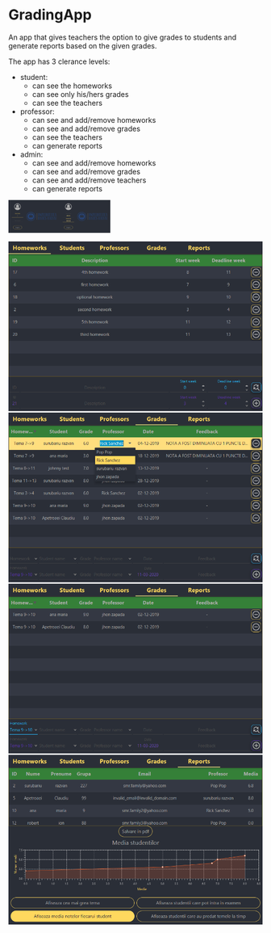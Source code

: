 # GradingApp

An app that gives teachers the option to give grades to students and generate reports based on the given grades.

The app has 3 clerance levels:
  <ul>
    <li>
      student:
      <ul>
        <li>can see the homeworks</li>
        <li>can see only his/hers grades</li>
        <li>can see the teachers</li>
      </ul>
    </li>
    <li>
      professor:
      <ul>
          <li>can see and add/remove homeworks</li>
          <li>can see and add/remove grades</li>
          <li>can see the teachers</li>
          <li>can generate reports</li>
      </ul>
    </li>
    <li>
      admin:
        <ul>
          <li>can see and add/remove homeworks</li>
          <li>can see and add/remove grades</li>
          <li>can see and add/remove teachers</li>
          <li>can generate reports</li>
        </ul>
      </li>
  </ul>

<img src="images/login1.png" style="max-width:20%;"><img src="images/login2.png" style="max-width:20%;">





<img src="images/homework_tab.png">

<img src="images/auto-complete.png">

<img src="images/search_bar.png">

<img src="images/reports_tab.png">
